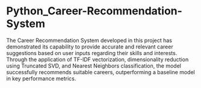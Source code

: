# Python_Career-Recommendation-System
The Career Recommendation System developed in this project has demonstrated its capability to provide accurate and relevant career suggestions based on user inputs regarding their skills and interests. Through the application of TF-IDF vectorization, dimensionality reduction using Truncated SVD, and Nearest Neighbors classification, the model successfully recommends suitable careers, outperforming a baseline model in key performance metrics.
